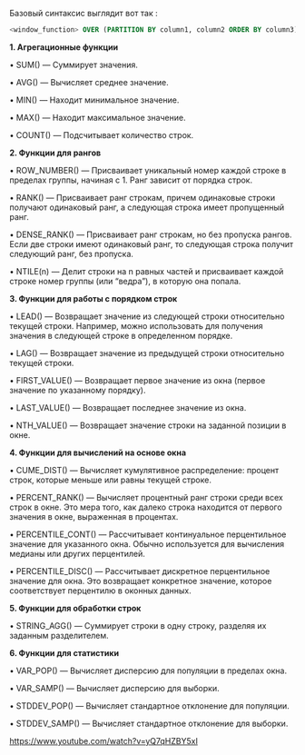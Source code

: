 
Базовый синтаксис выглядит вот так : 

```SQL
<window_function> OVER (PARTITION BY column1, column2 ORDER BY column3)
```


**1. Агрегационные функции**

  

• SUM() — Суммирует значения.

• AVG() — Вычисляет среднее значение.

• MIN() — Находит минимальное значение.

• MAX() — Находит максимальное значение.

• COUNT() — Подсчитывает количество строк.

  

**2. Функции для рангов**

  

• ROW_NUMBER() — Присваивает уникальный номер каждой строке в пределах группы, начиная с 1. Ранг зависит от порядка строк.

• RANK() — Присваивает ранг строкам, причем одинаковые строки получают одинаковый ранг, а следующая строка имеет пропущенный ранг.

• DENSE_RANK() — Присваивает ранг строкам, но без пропуска рангов. Если две строки имеют одинаковый ранг, то следующая строка получит следующий ранг, без пропуска.

• NTILE(n) — Делит строки на n равных частей и присваивает каждой строке номер группы (или “ведра”), в которую она попала.

  

**3. Функции для работы с порядком строк**

  

• LEAD() — Возвращает значение из следующей строки относительно текущей строки. Например, можно использовать для получения значения в следующей строке в определенном порядке.

• LAG() — Возвращает значение из предыдущей строки относительно текущей строки.

• FIRST_VALUE() — Возвращает первое значение из окна (первое значение по указанному порядку).

• LAST_VALUE() — Возвращает последнее значение из окна.

• NTH_VALUE() — Возвращает значение строки на заданной позиции в окне.

  

**4. Функции для вычислений на основе окна**

  

• CUME_DIST() — Вычисляет кумулятивное распределение: процент строк, которые меньше или равны текущей строке.

• PERCENT_RANK() — Вычисляет процентный ранг строки среди всех строк в окне. Это мера того, как далеко строка находится от первого значения в окне, выраженная в процентах.

• PERCENTILE_CONT() — Рассчитывает континуальное перцентильное значение для указанного окна. Обычно используется для вычисления медианы или других перцентилей.

• PERCENTILE_DISC() — Рассчитывает дискретное перцентильное значение для окна. Это возвращает конкретное значение, которое соответствует перцентилю в оконных данных.

  

**5. Функции для обработки строк**

  

• STRING_AGG() — Суммирует строки в одну строку, разделяя их заданным разделителем.

  

**6. Функции для статистики**

  

• VAR_POP() — Вычисляет дисперсию для популяции в пределах окна.

• VAR_SAMP() — Вычисляет дисперсию для выборки.

• STDDEV_POP() — Вычисляет стандартное отклонение для популяции.

• STDDEV_SAMP() — Вычисляет стандартное отклонение для выборки.





https://www.youtube.com/watch?v=yQ7qHZBY5xI
